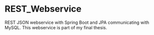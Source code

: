 # REST_Webservice
REST JSON webservice with Spring Boot and JPA communicating with MySQL.
This webservice is part of my final thesis.

